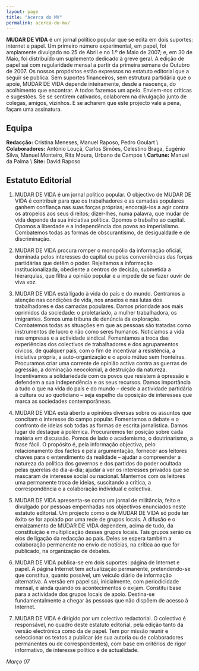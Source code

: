 ```yaml
---
layout: page
title: "Acerca do MV"
permalink: acerca-do-mv/
---
```


**MUDAR DE VIDA** é um jornal político popular que se edita em dois suportes: internet e papel. Um primeiro número experimental, em papel, foi amplamente divulgado no 25 de Abril e no 1.º de Maio de 2007; e, em 30 de Maio, foi distribuído um suplemento dedicado à greve geral. A edição de papel sai com regularidade mensal a partir da primeira semana de Outubro de 2007. Os nossos propósitos estão expressos no estatuto editorial que a seguir se publica. Sem suportes financeiros, sem estrutura partidária que o apoie, MUDAR DE VIDA depende inteiramente, desde a nascença, do acolhimento que encontrar. A todos fazemos um apelo. Enviem-nos críticas e sugestões. Se se sentirem cativados, colaborem na divulgação junto de colegas, amigos, vizinhos. E se acharem que este projecto vale a pena, façam uma assinatura.

## Equipa

**Redacção:** Cristina Meneses, Manuel Raposo, Pedro Goulart \\
**Colaboradores:** António Louçã, Carlos Simões, Celestino Braga, Eugénio Silva, Manuel Monteiro, Rita Moura, Urbano de Campos \\
**Cartune:** Manuel da Palma \\
**Site:** David Raposo

## Estatuto Editorial

1. MUDAR DE VIDA é um jornal político popular. O objectivo de MUDAR DE VIDA é contribuir para que os trabalhadores e as camadas populares ganhem confiança nas suas forças próprias; encorajá-los a agir contra os atropelos aos seus direitos; dizer-lhes, numa palavra, que mudar de vida depende da sua iniciativa política. Opomos o trabalho ao capital. Opomos a liberdade e a independência dos povos ao imperialismo. Combatemos todas as formas de obscurantismo, de desigualdade e de discriminação.

2. MUDAR DE VIDA procura romper o monopólio da informação oficial, dominada pelos interesses do capital ou pelas conveniências das forças partidárias que detêm o poder. Rejeitamos a informação institucionalizada, obediente a centros de decisão, submetida a hierarquias, que filtra a opinião popular e a impede de se fazer ouvir de viva voz.

3. MUDAR DE VIDA está ligado à vida do país e do mundo. Centramos a atenção nas condições de vida, nos anseios e nas lutas dos trabalhadores e das camadas populares. Damos prioridade aos mais oprimidos da sociedade: o proletariado, a mulher trabalhadora, os imigrantes. Somos uma tribuna de denúncia da exploração. Combatemos todas as situações em que as pessoas são tratadas como instrumentos de lucro e não como seres humanos. Noticiamos a vida nas empresas e a actividade sindical. Fomentamos a troca das experiências dos colectivos de trabalhadores e dos agrupamentos cívicos, de qualquer país, com o fim de incentivar a resistência, a iniciativa própria, a auto-organização e o apoio mútuo sem fronteiras. Procuramos criar uma corrente de opinião activa contra as guerras de agressão, a dominação neocolonial, a destruição da natureza. Incentivamos a solidariedade com os povos que resistem à opressão e defendem a sua independência e os seus recursos. Damos importância a tudo o que na vida do país e do mundo – desde a actividade partidária à cultura ou ao quotidiano – seja espelho da oposição de interesses que marca as sociedades contemporâneas.

4. MUDAR DE VIDA está aberto a opiniões diversas sobre os assuntos que concitam o interesse do campo popular. Fomentamos o debate e o confronto de ideias sob todas as formas de escrita jornalística. Damos lugar de destaque à polémica. Procuraremos ter posição sobre cada matéria em discussão. Pomos de lado o academismo, o doutrinarismo, a frase fácil. O propósito é, pela informação objectiva, pelo relacionamento dos factos e pela argumentação, fornecer aos leitores chaves para o entendimento da realidade – ajudar a compreender a natureza da política dos governos e dos partidos do poder ocultada pelas querelas do dia-a-dia; ajudar a ver os interesses privados que se mascaram de interesse social ou nacional. Mantemos com os leitores uma permanente troca de ideias, suscitando a crítica, a correspondência e a colaboração individual e colectiva.

5. MUDAR DE VIDA apresenta-se como um jornal de militância, feito e divulgado por pessoas empenhadas nos objectivos enunciados neste estatuto editorial. Um projecto como o de MUDAR DE VIDA só pode ter êxito se for apoiado por uma rede de grupos locais. A difusão e o enraizamento de MUDAR DE VIDA dependem, acima de tudo, da constituição e multiplicação desses grupos locais. Tais grupos serão os elos de ligação da redacção ao país. Deles se espera também a colaboração permanente no envio de notícias, na crítica ao que for publicado, na organização de debates.

6. MUDAR DE VIDA publica-se em dois suportes: página de Internet e papel. A página Internet tem actualização permanente, pretendendo-se que constitua, quanto possível, um veículo diário de informação alternativa. A versão em papel sai, inicialmente, com periodicidade mensal, e ainda quando os acontecimentos o exijam. Constitui base para a actividade dos grupos locais de apoio. Destina-se fundamentalmente a chegar às pessoas que não dispõem de acesso à Internet.

7. MUDAR DE VIDA é dirigido por um colectivo redactorial. O colectivo é responsável, no quadro deste estatuto editorial, pela edição tanto da versão electrónica como da de papel. Tem por missão reunir e seleccionar os textos a publicar (de sua autoria ou de colaboradores permanentes ou de correspondentes), com base em critérios de rigor informativo, de interesse político e de actualidade.

_Março 07_


